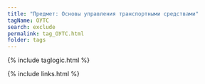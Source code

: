 ```yaml
---
title: "Предмет: Основы управления транспортными средствами"
tagName: ОУТС
search: exclude
permalink: tag_ОУТС.html
folder: tags
---
```

{% include taglogic.html %}

{% include links.html %}
